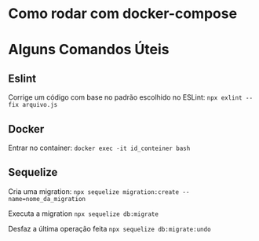 # Como rodar com docker-compose


# Alguns Comandos Úteis
## Eslint
Corrige um código com base no padrão escolhido no ESLint:
```npx exlint --fix arquivo.js```

## Docker
Entrar no container:
```docker exec -it id_conteiner bash```

## Sequelize
Cria uma migration:
```npx sequelize migration:create --name=nome_da_migration```

Executa a migration
```npx sequelize db:migrate```

Desfaz a última operação feita
```npx sequelize db:migrate:undo```
